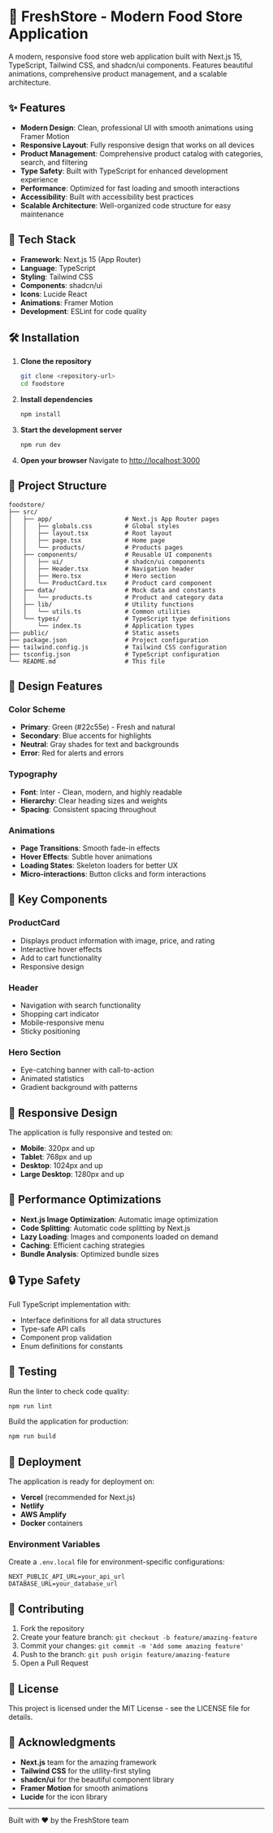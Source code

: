 # 🥗 FreshStore - Modern Food Store Application

A modern, responsive food store web application built with Next.js 15, TypeScript, Tailwind CSS, and shadcn/ui components. Features beautiful animations, comprehensive product management, and a scalable architecture.

## ✨ Features

- **Modern Design**: Clean, professional UI with smooth animations using Framer Motion
- **Responsive Layout**: Fully responsive design that works on all devices
- **Product Management**: Comprehensive product catalog with categories, search, and filtering
- **Type Safety**: Built with TypeScript for enhanced development experience
- **Performance**: Optimized for fast loading and smooth interactions
- **Accessibility**: Built with accessibility best practices
- **Scalable Architecture**: Well-organized code structure for easy maintenance

## 🚀 Tech Stack

- **Framework**: Next.js 15 (App Router)
- **Language**: TypeScript
- **Styling**: Tailwind CSS
- **Components**: shadcn/ui
- **Icons**: Lucide React
- **Animations**: Framer Motion
- **Development**: ESLint for code quality

## 🛠️ Installation

1. **Clone the repository**
   ```bash
   git clone <repository-url>
   cd foodstore
   ```

2. **Install dependencies**
   ```bash
   npm install
   ```

3. **Start the development server**
   ```bash
   npm run dev
   ```

4. **Open your browser**
   Navigate to [http://localhost:3000](http://localhost:3000)

## 📁 Project Structure

```
foodstore/
├── src/
│   ├── app/                    # Next.js App Router pages
│   │   ├── globals.css         # Global styles
│   │   ├── layout.tsx          # Root layout
│   │   ├── page.tsx            # Home page
│   │   └── products/           # Products pages
│   ├── components/             # Reusable UI components
│   │   ├── ui/                 # shadcn/ui components
│   │   ├── Header.tsx          # Navigation header
│   │   ├── Hero.tsx            # Hero section
│   │   └── ProductCard.tsx     # Product card component
│   ├── data/                   # Mock data and constants
│   │   └── products.ts         # Product and category data
│   ├── lib/                    # Utility functions
│   │   └── utils.ts            # Common utilities
│   └── types/                  # TypeScript type definitions
│       └── index.ts            # Application types
├── public/                     # Static assets
├── package.json                # Project configuration
├── tailwind.config.js          # Tailwind CSS configuration
├── tsconfig.json               # TypeScript configuration
└── README.md                   # This file
```

## 🎨 Design Features

### Color Scheme
- **Primary**: Green (#22c55e) - Fresh and natural
- **Secondary**: Blue accents for highlights
- **Neutral**: Gray shades for text and backgrounds
- **Error**: Red for alerts and errors

### Typography
- **Font**: Inter - Clean, modern, and highly readable
- **Hierarchy**: Clear heading sizes and weights
- **Spacing**: Consistent spacing throughout

### Animations
- **Page Transitions**: Smooth fade-in effects
- **Hover Effects**: Subtle hover animations
- **Loading States**: Skeleton loaders for better UX
- **Micro-interactions**: Button clicks and form interactions

## 🔧 Key Components

### ProductCard
- Displays product information with image, price, and rating
- Interactive hover effects
- Add to cart functionality
- Responsive design

### Header
- Navigation with search functionality
- Shopping cart indicator
- Mobile-responsive menu
- Sticky positioning

### Hero Section
- Eye-catching banner with call-to-action
- Animated statistics
- Gradient background with patterns

## 📱 Responsive Design

The application is fully responsive and tested on:
- **Mobile**: 320px and up
- **Tablet**: 768px and up
- **Desktop**: 1024px and up
- **Large Desktop**: 1280px and up

## 🎯 Performance Optimizations

- **Next.js Image Optimization**: Automatic image optimization
- **Code Splitting**: Automatic code splitting by Next.js
- **Lazy Loading**: Images and components loaded on demand
- **Caching**: Efficient caching strategies
- **Bundle Analysis**: Optimized bundle sizes

## 🔒 Type Safety

Full TypeScript implementation with:
- Interface definitions for all data structures
- Type-safe API calls
- Component prop validation
- Enum definitions for constants

## 🧪 Testing

Run the linter to check code quality:
```bash
npm run lint
```

Build the application for production:
```bash
npm run build
```

## 🚀 Deployment

The application is ready for deployment on:
- **Vercel** (recommended for Next.js)
- **Netlify**
- **AWS Amplify**
- **Docker** containers

### Environment Variables
Create a `.env.local` file for environment-specific configurations:
```env
NEXT_PUBLIC_API_URL=your_api_url
DATABASE_URL=your_database_url
```

## 🤝 Contributing

1. Fork the repository
2. Create your feature branch: `git checkout -b feature/amazing-feature`
3. Commit your changes: `git commit -m 'Add some amazing feature'`
4. Push to the branch: `git push origin feature/amazing-feature`
5. Open a Pull Request

## 📄 License

This project is licensed under the MIT License - see the LICENSE file for details.

## 🙏 Acknowledgments

- **Next.js** team for the amazing framework
- **Tailwind CSS** for the utility-first styling
- **shadcn/ui** for the beautiful component library
- **Framer Motion** for smooth animations
- **Lucide** for the icon library

---

Built with ❤️ by the FreshStore team
